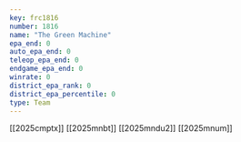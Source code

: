 ```yaml
---
key: frc1816
number: 1816
name: "The Green Machine"
epa_end: 0
auto_epa_end: 0
teleop_epa_end: 0
endgame_epa_end: 0
winrate: 0
district_epa_rank: 0
district_epa_percentile: 0
type: Team
---
```

[[2025cmptx]]
[[2025mnbt]]
[[2025mndu2]]
[[2025mnum]]
